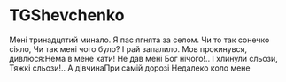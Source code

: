 # TGShevchenko

Мені тринадцятий минало.
Я пас ягнята за селом.
Чи то так сонечко сіяло,
Чи так мені чого було?
І рай запалило.
Мов прокинувся, дивлюся:Нема в мене хати!
Не дав мені Бог нічого!..
І хлинули сльози,
Тяжкі сльози!.. А дівчинаПри самій дорозі
Недалеко коло мене